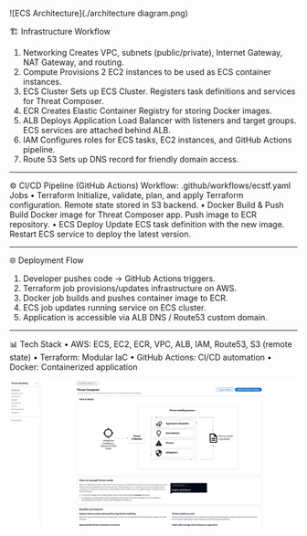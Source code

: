 ![ECS Architecture](./architecture diagram.png)

🏗️ Infrastructure Workflow
1.	Networking
	Creates VPC, subnets (public/private), Internet Gateway, NAT Gateway, and routing.
2.	Compute
	Provisions 2 EC2 instances to be used as ECS container instances.
3.	ECS Cluster
	Sets up ECS Cluster.
	Registers task definitions and services for Threat Composer.
4.	ECR
	Creates Elastic Container Registry for storing Docker images.
5.	ALB
	Deploys Application Load Balancer with listeners and target groups.
	ECS services are attached behind ALB.
6.	IAM
	Configures roles for ECS tasks, EC2 instances, and GitHub Actions pipeline.
7.	Route 53
	Sets up DNS record for friendly domain access.
________________________________________
⚙️ CI/CD Pipeline (GitHub Actions)
Workflow: .github/workflows/ecstf.yaml
Jobs
•	Terraform
	Initialize, validate, plan, and apply Terraform configuration.
	Remote state stored in S3 backend.
•	Docker Build & Push
	Build Docker image for Threat Composer app.
	Push image to ECR repository.
•	ECS Deploy
	Update ECS task definition with the new image.
	Restart ECS service to deploy the latest version.
________________________________________
🌐 Deployment Flow
1.	Developer pushes code → GitHub Actions triggers.
2.	Terraform job provisions/updates infrastructure on AWS.
3.	Docker job builds and pushes container image to ECR.
4.	ECS job updates running service on ECS cluster.
5.	Application is accessible via ALB DNS / Route53 custom domain.
________________________________________
📊 Tech Stack
•	AWS: ECS, EC2, ECR, VPC, ALB, IAM, Route53, S3 (remote state)
•	Terraform: Modular IaC
•	GitHub Actions: CI/CD automation
•	Docker: Containerized application

![Threat Composer](./threat-composer.png)
